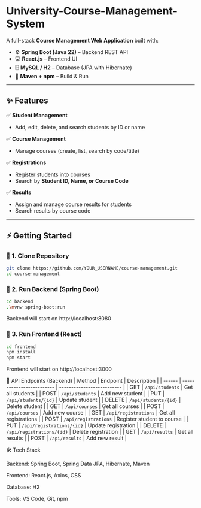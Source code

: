 # University-Course-Management-System

A full-stack **Course Management Web Application** built with:

- ⚙️ **Spring Boot (Java 22)** – Backend REST API  
- 💻 **React.js** – Frontend UI  
- 🗄️ **MySQL / H2** – Database (JPA with Hibernate)  
- 🚀 **Maven + npm** – Build & Run  

---

## ✨ Features

✅ **Student Management**
- Add, edit, delete, and search students by ID or name  

✅ **Course Management**
- Manage courses (create, list, search by code/title)  

✅ **Registrations**
- Register students into courses  
- Search by **Student ID, Name, or Course Code**   

✅ **Results**
- Assign and manage course results for students  
- Search results by course code  

---

## ⚡ Getting Started

### 🔹 1. Clone Repository
```bash
git clone https://github.com/YOUR_USERNAME/course-management.git
cd course-management
```

### 🔹 2. Run Backend (Spring Boot)
```bash
cd backend
.\mvnw spring-boot:run
```
Backend will start on http://localhost:8080

### 🔹 3. Run Frontend (React)
```bash
cd frontend
npm install
npm start
```
Frontend will start on http://localhost:3000

🔌 API Endpoints (Backend)
| Method | Endpoint                  | Description                |
| ------ | ------------------------- | -------------------------- |
| GET    | `/api/students`           | Get all students           |
| POST   | `/api/students`           | Add new student            |
| PUT    | `/api/students/{id}`      | Update student             |
| DELETE | `/api/students/{id}`      | Delete student             |
| GET    | `/api/courses`            | Get all courses            |
| POST   | `/api/courses`            | Add new course             |
| GET    | `/api/registrations`      | Get all registrations      |
| POST   | `/api/registrations`      | Register student to course |
| PUT    | `/api/registrations/{id}` | Update registration        |
| DELETE | `/api/registrations/{id}` | Delete registration        |
| GET    | `/api/results`            | Get all results            |
| POST   | `/api/results`            | Add new result             |

🛠️ Tech Stack

Backend: Spring Boot, Spring Data JPA, Hibernate, Maven

Frontend: React.js, Axios, CSS

Database: H2

Tools: VS Code, Git, npm
